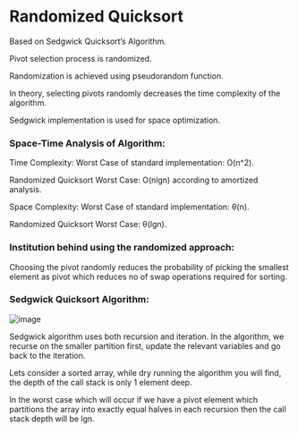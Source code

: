 # Randomized Quicksort 
Based on Sedgwick Quicksort’s Algorithm.

Pivot selection process is randomized.

Randomization is achieved using pseudorandom function.

In theory, selecting pivots randomly decreases the time complexity of the algorithm.

Sedgwick implementation is used for space optimization.

### Space-Time Analysis of Algorithm:
Time Complexity:
Worst Case of standard implementation: O(n^2).

Randomized Quicksort Worst Case: O(nlgn) according to amortized analysis.

Space Complexity:
Worst Case of standard implementation: θ(n).

Randomized Quicksort Worst Case: θ(lgn).

### Institution behind using the randomized approach: 
Choosing the pivot randomly reduces the probability of picking the smallest element as pivot which reduces no of swap operations required for sorting. 

### Sedgwick Quicksort Algorithm:

![image](https://user-images.githubusercontent.com/88283180/155743467-574c6a91-df14-4d3e-85d8-195b72fce280.png)

Sedgwick algorithm uses both recursion and iteration. In the algorithm, we recurse on the smaller partition first, update the relevant variables and go back to the iteration.

Lets consider a sorted array, while dry running the algorithm you will find, the depth of the call stack is only 1 element deep. 

In the worst case which will occur if we have a pivot element which partitions the array into exactly equal halves in each recursion then the call stack depth will be lgn. 




                 

